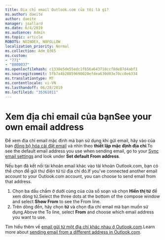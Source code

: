 ```yaml
---
title: Địa chỉ email Outlook.com của tôi là gì?
ms.author: daeite
author: daeite
manager: joallard
ms.date: 6/4/2019
ms.audience: Admin
ms.topic: article
ROBOTS: NOINDEX, NOFOLLOW
localization_priority: Normal
ms.collection: Adm_O365
ms.custom:
- "771"
- "8000037"
ms.openlocfilehash: c1338e5de55edc1f656a643718ccf8de87d4abf1
ms.sourcegitcommit: 5fb7a4b28859690020efdea630d03e70cc0e6334
ms.translationtype: MT
ms.contentlocale: vi-VN
ms.lasthandoff: 06/28/2019
ms.locfileid: "35361011"
---
```

# <a name="see-your-own-email-address"></a><span data-ttu-id="a4067-102">Xem địa chỉ email của bạn</span><span class="sxs-lookup"><span data-stu-id="a4067-102">See your own email address</span></span>

<span data-ttu-id="a4067-103">Để xem địa chỉ email mặc định mà bạn sử dụng khi gửi email, hãy vào của bạn [đồng bộ hóa cài đặt email](https://outlook.live.com/mail/options/mail/accounts) và nhìn theo **thiết lập mặc định địa chỉ**.</span><span class="sxs-lookup"><span data-stu-id="a4067-103">To see the default email address you use when sending email, go to your [Sync email settings](https://outlook.live.com/mail/options/mail/accounts) and look under **Set default From address**.</span></span>

<span data-ttu-id="a4067-104">Nếu bạn đã kết nối tài khoản email khác vào tài khoản Outlook.com, bạn có thể chọn để gửi thư điện tử từ địa chỉ đó.</span><span class="sxs-lookup"><span data-stu-id="a4067-104">If you've connected another email account to your Outlook.com account, you can choose to send email from that address.</span></span>

1. <span data-ttu-id="a4067-105">Chọn ba dấu chấm ở dưới cùng của cửa sổ soạn và chọn **Hiển thị từ** để xem dòng từ.</span><span class="sxs-lookup"><span data-stu-id="a4067-105">Select the three dots at the bottom of the compose window and select **Show From** to see the From line.</span></span>
2. <span data-ttu-id="a4067-106">Trên dòng đến, hãy chọn **từ** và chọn địa chỉ email mà bạn muốn sử dụng.</span><span class="sxs-lookup"><span data-stu-id="a4067-106">Above the To line, select **From** and choose which email address you want to use.</span></span>

<span data-ttu-id="a4067-107">Tìm hiểu thêm về [email gửi từ một địa chỉ khác nhau ở Outlook.com](https://support.office.com/article/ccba89cb-141c-4a36-8c56-6d16a8556d2e).</span><span class="sxs-lookup"><span data-stu-id="a4067-107">Learn more about [sending email from a different address in Outlook.com](https://support.office.com/article/ccba89cb-141c-4a36-8c56-6d16a8556d2e).</span></span>